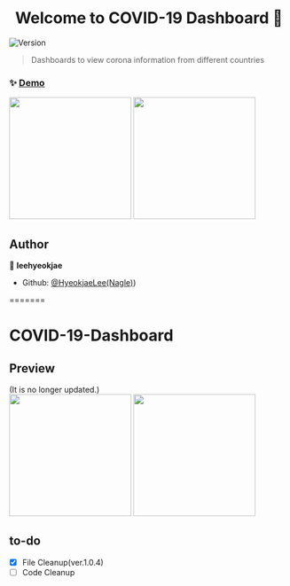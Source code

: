 <h1 align="center">Welcome to COVID-19 Dashboard 👋</h1>
<p>
  <img alt="Version" src="https://img.shields.io/badge/version-1.0.4-blue.svg?cacheSeconds=2592000" />
</p>

> Dashboards to view corona information from different countries

### ✨ [Demo](https://hyeokjaelee.github.io/COVID-19-Dashboard/index.html)

<img src = "https://user-images.githubusercontent.com/71566740/105497377-1a731700-5d02-11eb-8056-d6cf36f1b8e4.png" height="220">
<img src = "https://user-images.githubusercontent.com/71566740/105497375-1810bd00-5d02-11eb-9cdc-93677dee45ce.png" height="220">

## Author

👤 **leehyeokjae**

- Github: [@HyeokjaeLee\(Nagle\)](https://github.com/HyeokjaeLee))

=======

# COVID-19-Dashboard

## Preview

(It is no longer updated.)<br>
<img src = "https://user-images.githubusercontent.com/71566740/105497377-1a731700-5d02-11eb-8056-d6cf36f1b8e4.png" height="220">
<img src = "https://user-images.githubusercontent.com/71566740/105497375-1810bd00-5d02-11eb-9cdc-93677dee45ce.png" height="220">

## to-do

- [x] File Cleanup(ver.1.0.4)<br>
- [ ] Code Cleanup<br>
